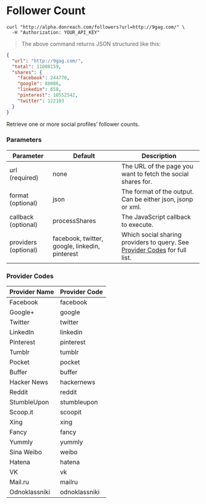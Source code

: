 # Follower Count

```shell
curl "http://alpha.donreach.com/followers?url=http://9gag.com/" \
  -H "Authorization: YOUR_API_KEY"
```

> The above command returns JSON structured like this:

```json
{
  "url": "http://9gag.com/",
  "total": 11008159,
  "shares": {
    "facebook": 244770,
    "google": 88086,
    "linkedin": 658,
    "pinterest": 10552542,
    "twitter": 122103
  }
}
```

Retrieve one or more social profiles’ follower counts.

### Parameters

Parameter	| Default | Description
----------|---------|------------
url (required) | none | The URL of the page you want to fetch the social shares for.
format (optional) | json | The format of the output. Can be either json, jsonp or xml.
callback (optional) | processShares | The JavaScript callback to execute.
providers (optional) | facebook, twitter, google, linkedin, pinterest | Which social sharing providers to query. See [Provider Codes](#provider-codes) for full list.

### Provider Codes

Provider Name | Provider Code
--------------|--------------
Facebook | facebook
Google+ | google
Twitter | twitter
LinkedIn | linkedin
Pinterest | pinterest
Tumblr | tumblr
Pocket | pocket
Buffer | buffer
Hacker News | hackernews
Reddit | reddit
StumbleUpon | stumbleupon
Scoop.it | scoopit
Xing | xing
Fancy | fancy
Yummly | yummly
Sina Weibo | weibo
Hatena | hatena
VK | vk
Mail.ru | mailru
Odnoklassniki | odnoklassniki
